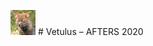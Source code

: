 <img src="https://github.com/green-fox-academy/zimikri/blob/master/assets/images/vetulus.jpg" height="40" width="40"> # Vetulus – AFTERS 2020
